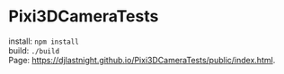 # Pixi3DCameraTests
install: `npm install`  
build: `./build`  
Page: https://djlastnight.github.io/Pixi3DCameraTests/public/index.html. 
